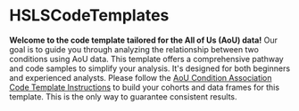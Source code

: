 # HSLSCodeTemplates

**Welcome to the code template tailored for the All of Us (AoU) data!** Our goal is to guide you through analyzing the relationship between two conditions using AoU data. This template offers a comprehensive pathway and code samples to simplify your analysis. It's designed for both beginners and experienced analysts. Please follow the [AoU Condition Association Code Template Instructions](https://drive.google.com/file/d/1gjwjX3Vq6GVTUkpQM_4PanhTBQScL8Fp/view?usp=sharing) to build your cohorts and data frames for this template. This is the only way to guarantee consistent results.
